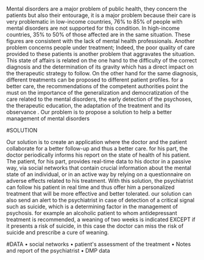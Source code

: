 Mental disorders are a major problem of public health, they concern the patients but also their entourage, it is a major problem because their care is very problematic
in low-income countries, 76% to 85% of people with mental disorders are not supported for this condition. In high-income countries, 35% to 50% of those affected are in the same situation. These figures are consistent with the lack of mental health professionals.
Another problem concerns people under treatment; Indeed, the poor quality of care provided to these patients is another problem that aggravates the situation. This state of affairs is related on the one hand to the difficulty of the correct diagnosis and the determination of its gravity which has a direct impact on the therapeutic strategy to follow. On the other hand for the same diagnosis, different treatments can be proposed to different patient profiles.
for a better care, the recommendations of the competent authorities point the must on the importance of the generalization and democratization of the care related to the mental disorders, the early detection of the psychoses, the therapeutic education, the adaptation of the treatment and its observance .
Our problem is to propose a solution to help a better management of mental disorders

#SOLUTION

Our solution is to create an application where the doctor and the patient collaborate for a better follow-up and thus a better care.
for his part, the doctor periodically informs his report on the state of health of his patient. The patient, for his part, provides real-time data to his doctor in a passive way, via social networks that contain crucial information about the mental state of an individual, or in an active way by relying on a questionnaire on adverse effects related to his treatment.
With this solution, the psychiatrist can follow his patient in real time and thus offer him a personalized treatment that will be more effective and better tolerated.
our solution can also send an alert to the psychiatrist in case of detection of a critical signal such as suicide, which is a determining factor in the management of psychosis. for example an alcoholic patient to whom antidepressant treatment is recommended, a weaning of two weeks is indicated EXCEPT if it presents a risk of suicide, in this case the doctor can miss the risk of suicide and prescribe a cure of weaning.

#DATA
•	social networks
•	patient's assessment of the treatment
•	Notes and report of the psychiatrist
•	DMP data
